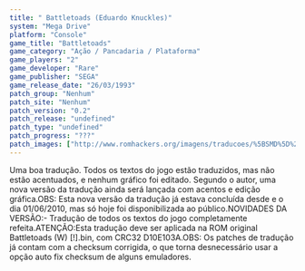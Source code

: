 ```yaml
---
title: " Battletoads (Eduardo Knuckles)"
system: "Mega Drive"
platform: "Console"
game_title: "Battletoads"
game_category: "Ação / Pancadaria / Plataforma"
game_players: "2"
game_developer: "Rare"
game_publisher: "SEGA"
game_release_date: "26/03/1993"
patch_group: "Nenhum"
patch_site: "Nenhum"
patch_version: "0.2"
patch_release: "undefined"
patch_type: "undefined"
patch_progress: "???"
patch_images: ["http://www.romhackers.org/imagens/traducoes/%5BSMD%5D%20Battletoads%20-%20Eduardo%20Knuckles%20-%201.png","http://www.romhackers.org/imagens/traducoes/%5BSMD%5D%20Battletoads%20-%20Eduardo%20Knuckles%20-%202.png","http://www.romhackers.org/imagens/traducoes/%5BSMD%5D%20Battletoads%20-%20Eduardo%20Knuckles%20-%203.png"]
---
```

Uma boa tradução. Todos os textos do jogo estão traduzidos, mas não estão acentuados, e nenhum gráfico foi editado. Segundo o autor, uma nova versão da tradução ainda será lançada com acentos e edição gráfica.OBS: Esta nova versão da tradução já estava concluída desde e o dia 01/06/2010, mas só hoje foi disponibilizada ao público.NOVIDADES DA VERSÃO:- Tradução de todos os textos do jogo completamente refeita.ATENÇÃO:Esta tradução deve ser aplicada na ROM original Battletoads (W) [!].bin, com CRC32 D10E103A.OBS: Os patches de tradução já contam com a checksum corrigida, o que torna desnecessário usar a opção auto fix checksum de alguns emuladores.